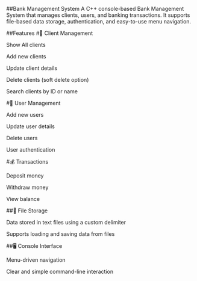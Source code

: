 ##Bank Management System
A C++ console-based Bank Management System that manages clients, users, and banking transactions. It supports file-based data storage, authentication, and easy-to-use menu navigation.

##Features
#📂 Client Management

Show All clients

Add new clients

Update client details

Delete clients (soft delete option)

Search clients by ID or name

#👤 User Management

Add new users

Update user details

Delete users

User authentication

#💰 Transactions

Deposit money

Withdraw money

View balance

##💾 File Storage

Data stored in text files using a custom delimiter

Supports loading and saving data from files

##🖥 Console Interface

Menu-driven navigation

Clear and simple command-line interaction
